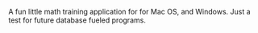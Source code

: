 A fun little math training application for for Mac OS, and Windows. Just a test for future database fueled programs.
